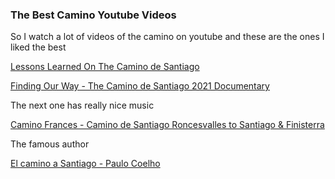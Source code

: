 
### The Best Camino Youtube Videos

So I watch a lot of videos of the camino on youtube
and these are the ones I liked the best

[Lessons Learned On The Camino de Santiago](https://www.youtube.com/watch?v=hPz6F-OJBwE)

[Finding Our Way - The Camino de Santiago 2021 Documentary](https://www.youtube.com/watch?v=ON1f0Iw2KL4)

The next one has really nice music

[Camino Frances - Camino de Santiago Roncesvalles to Santiago & Finisterra](https://www.youtube.com/watch?v=urvDntyYVlw)

The famous author

[El camino a Santiago - Paulo Coelho](https://www.youtube.com/watch?v=5lSyWAMk8LI)
